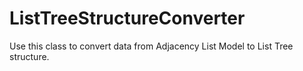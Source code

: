 ListTreeStructureConverter
==========================

Use this class to convert data from Adjacency List Model to List Tree structure.
